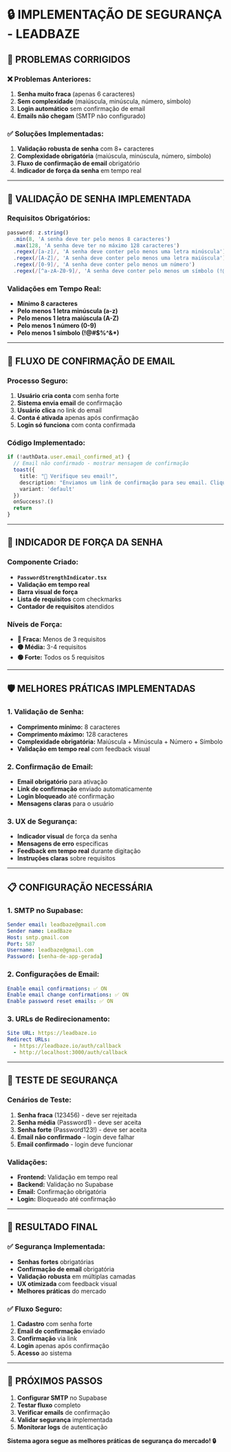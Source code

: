 # 🔒 IMPLEMENTAÇÃO DE SEGURANÇA - LEADBAZE

## 🚨 **PROBLEMAS CORRIGIDOS**

### **❌ Problemas Anteriores:**
1. **Senha muito fraca** (apenas 6 caracteres)
2. **Sem complexidade** (maiúscula, minúscula, número, símbolo)
3. **Login automático** sem confirmação de email
4. **Emails não chegam** (SMTP não configurado)

### **✅ Soluções Implementadas:**
1. **Validação robusta de senha** com 8+ caracteres
2. **Complexidade obrigatória** (maiúscula, minúscula, número, símbolo)
3. **Fluxo de confirmação de email** obrigatório
4. **Indicador de força da senha** em tempo real

---

## 🔐 **VALIDAÇÃO DE SENHA IMPLEMENTADA**

### **Requisitos Obrigatórios:**
```typescript
password: z.string()
  .min(8, 'A senha deve ter pelo menos 8 caracteres')
  .max(128, 'A senha deve ter no máximo 128 caracteres')
  .regex(/[a-z]/, 'A senha deve conter pelo menos uma letra minúscula')
  .regex(/[A-Z]/, 'A senha deve conter pelo menos uma letra maiúscula')
  .regex(/[0-9]/, 'A senha deve conter pelo menos um número')
  .regex(/[^a-zA-Z0-9]/, 'A senha deve conter pelo menos um símbolo (!@#$%^&*)')
```

### **Validações em Tempo Real:**
- **Mínimo 8 caracteres**
- **Pelo menos 1 letra minúscula (a-z)**
- **Pelo menos 1 letra maiúscula (A-Z)**
- **Pelo menos 1 número (0-9)**
- **Pelo menos 1 símbolo (!@#$%^&*)**

---

## 📧 **FLUXO DE CONFIRMAÇÃO DE EMAIL**

### **Processo Seguro:**
1. **Usuário cria conta** com senha forte
2. **Sistema envia email** de confirmação
3. **Usuário clica** no link do email
4. **Conta é ativada** apenas após confirmação
5. **Login só funciona** com conta confirmada

### **Código Implementado:**
```typescript
if (!authData.user.email_confirmed_at) {
  // Email não confirmado - mostrar mensagem de confirmação
  toast({
    title: "📧 Verifique seu email!",
    description: "Enviamos um link de confirmação para seu email. Clique no link para ativar sua conta.",
    variant: 'default'
  })
  onSuccess?.()
  return
}
```

---

## 🎯 **INDICADOR DE FORÇA DA SENHA**

### **Componente Criado:**
- **`PasswordStrengthIndicator.tsx`**
- **Validação em tempo real**
- **Barra visual de força**
- **Lista de requisitos** com checkmarks
- **Contador de requisitos** atendidos

### **Níveis de Força:**
- **🔴 Fraca:** Menos de 3 requisitos
- **🟡 Média:** 3-4 requisitos
- **🟢 Forte:** Todos os 5 requisitos

---

## 🛡️ **MELHORES PRÁTICAS IMPLEMENTADAS**

### **1. Validação de Senha:**
- **Comprimento mínimo:** 8 caracteres
- **Comprimento máximo:** 128 caracteres
- **Complexidade obrigatória:** Maiúscula + Minúscula + Número + Símbolo
- **Validação em tempo real** com feedback visual

### **2. Confirmação de Email:**
- **Email obrigatório** para ativação
- **Link de confirmação** enviado automaticamente
- **Login bloqueado** até confirmação
- **Mensagens claras** para o usuário

### **3. UX de Segurança:**
- **Indicador visual** de força da senha
- **Mensagens de erro** específicas
- **Feedback em tempo real** durante digitação
- **Instruções claras** sobre requisitos

---

## 📋 **CONFIGURAÇÃO NECESSÁRIA**

### **1. SMTP no Supabase:**
```yaml
Sender email: leadbaze@gmail.com
Sender name: LeadBaze
Host: smtp.gmail.com
Port: 587
Username: leadbaze@gmail.com
Password: [senha-de-app-gerada]
```

### **2. Configurações de Email:**
```yaml
Enable email confirmations: ✅ ON
Enable email change confirmations: ✅ ON
Enable password reset emails: ✅ ON
```

### **3. URLs de Redirecionamento:**
```yaml
Site URL: https://leadbaze.io
Redirect URLs:
  - https://leadbaze.io/auth/callback
  - http://localhost:3000/auth/callback
```

---

## 🧪 **TESTE DE SEGURANÇA**

### **Cenários de Teste:**
1. **Senha fraca** (123456) - deve ser rejeitada
2. **Senha média** (Password1) - deve ser aceita
3. **Senha forte** (Password123!) - deve ser aceita
4. **Email não confirmado** - login deve falhar
5. **Email confirmado** - login deve funcionar

### **Validações:**
- **Frontend:** Validação em tempo real
- **Backend:** Validação no Supabase
- **Email:** Confirmação obrigatória
- **Login:** Bloqueado até confirmação

---

## 🎉 **RESULTADO FINAL**

### **✅ Segurança Implementada:**
- **Senhas fortes** obrigatórias
- **Confirmação de email** obrigatória
- **Validação robusta** em múltiplas camadas
- **UX otimizada** com feedback visual
- **Melhores práticas** do mercado

### **✅ Fluxo Seguro:**
1. **Cadastro** com senha forte
2. **Email de confirmação** enviado
3. **Confirmação** via link
4. **Login** apenas após confirmação
5. **Acesso** ao sistema

---

## 🚀 **PRÓXIMOS PASSOS**

1. **Configurar SMTP** no Supabase
2. **Testar fluxo** completo
3. **Verificar emails** de confirmação
4. **Validar segurança** implementada
5. **Monitorar logs** de autenticação

**Sistema agora segue as melhores práticas de segurança do mercado! 🔒**














